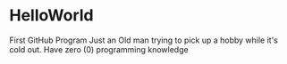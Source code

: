 # HelloWorld
First GitHub Program
Just an Old man trying to pick up a hobby while it's cold out.
Have zero (0) programming knowledge
